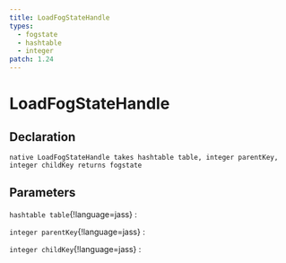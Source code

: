 ```yaml
---
title: LoadFogStateHandle
types:
  - fogstate
  - hashtable
  - integer
patch: 1.24
---
```


# LoadFogStateHandle

## Declaration

```jass
native LoadFogStateHandle takes hashtable table, integer parentKey, integer childKey returns fogstate
```

## Parameters
`hashtable table`{!language=jass}
: 

`integer parentKey`{!language=jass}
: 

`integer childKey`{!language=jass}
: 

